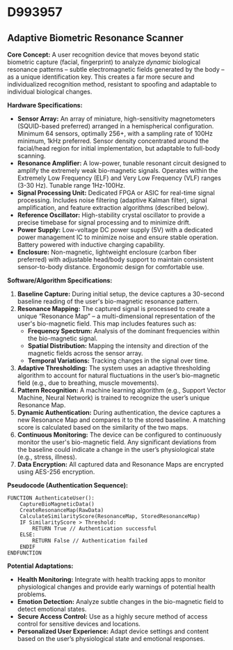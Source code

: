 # D993957

## Adaptive Biometric Resonance Scanner

**Core Concept:** A user recognition device that moves beyond static biometric capture (facial, fingerprint) to analyze *dynamic* biological resonance patterns – subtle electromagnetic fields generated by the body – as a unique identification key. This creates a far more secure and individualized recognition method, resistant to spoofing and adaptable to individual biological changes.

**Hardware Specifications:**

*   **Sensor Array:**  An array of miniature, high-sensitivity magnetometers (SQUID-based preferred) arranged in a hemispherical configuration. Minimum 64 sensors, optimally 256+, with a sampling rate of 100Hz minimum, 1kHz preferred. Sensor density concentrated around the facial/head region for initial implementation, but adaptable to full-body scanning.
*   **Resonance Amplifier:** A low-power, tunable resonant circuit designed to amplify the extremely weak bio-magnetic signals. Operates within the Extremely Low Frequency (ELF) and Very Low Frequency (VLF) ranges (3-30 Hz).  Tunable range 1Hz-100Hz.
*   **Signal Processing Unit:**  Dedicated FPGA or ASIC for real-time signal processing.  Includes noise filtering (adaptive Kalman filter), signal amplification, and feature extraction algorithms (described below).
*   **Reference Oscillator:** High-stability crystal oscillator to provide a precise timebase for signal processing and to minimize drift.
*   **Power Supply:** Low-voltage DC power supply (5V) with a dedicated power management IC to minimize noise and ensure stable operation. Battery powered with inductive charging capability.
*   **Enclosure:** Non-magnetic, lightweight enclosure (carbon fiber preferred) with adjustable head/body support to maintain consistent sensor-to-body distance.  Ergonomic design for comfortable use.

**Software/Algorithm Specifications:**

1.  **Baseline Capture:** During initial setup, the device captures a 30-second baseline reading of the user's bio-magnetic resonance pattern.
2.  **Resonance Mapping:** The captured signal is processed to create a unique “Resonance Map” – a multi-dimensional representation of the user's bio-magnetic field. This map includes features such as:
    *   **Frequency Spectrum:** Analysis of the dominant frequencies within the bio-magnetic signal.
    *   **Spatial Distribution:** Mapping the intensity and direction of the magnetic fields across the sensor array.
    *   **Temporal Variations:**  Tracking changes in the signal over time.
3.  **Adaptive Thresholding:** The system uses an adaptive thresholding algorithm to account for natural fluctuations in the user’s bio-magnetic field (e.g., due to breathing, muscle movements).
4.  **Pattern Recognition:** A machine learning algorithm (e.g., Support Vector Machine, Neural Network) is trained to recognize the user’s unique Resonance Map.
5.  **Dynamic Authentication:** During authentication, the device captures a new Resonance Map and compares it to the stored baseline. A matching score is calculated based on the similarity of the two maps.
6.  **Continuous Monitoring:** The device can be configured to continuously monitor the user's bio-magnetic field. Any significant deviations from the baseline could indicate a change in the user’s physiological state (e.g., stress, illness).
7.  **Data Encryption:** All captured data and Resonance Maps are encrypted using AES-256 encryption.

**Pseudocode (Authentication Sequence):**

```
FUNCTION AuthenticateUser():
    CaptureBioMagneticData()
    CreateResonanceMap(RawData)
    CalculateSimilarityScore(ResonanceMap, StoredResonanceMap)
    IF SimilarityScore > Threshold:
        RETURN True // Authentication successful
    ELSE:
        RETURN False // Authentication failed
    ENDIF
ENDFUNCTION
```

**Potential Adaptations:**

*   **Health Monitoring:** Integrate with health tracking apps to monitor physiological changes and provide early warnings of potential health problems.
*   **Emotion Detection:** Analyze subtle changes in the bio-magnetic field to detect emotional states.
*   **Secure Access Control:** Use as a highly secure method of access control for sensitive devices and locations.
*   **Personalized User Experience:** Adapt device settings and content based on the user’s physiological state and emotional responses.